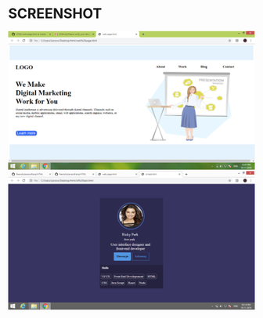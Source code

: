 # SCREENSHOT

![alt text](https://github.com/ReenaSubanandharaj/HTML/blob/master/Screenshot%20(2).png)
![alt text](https://github.com/ReenaSubanandharaj/HTML/blob/master/Screenshot%20(4).png)
